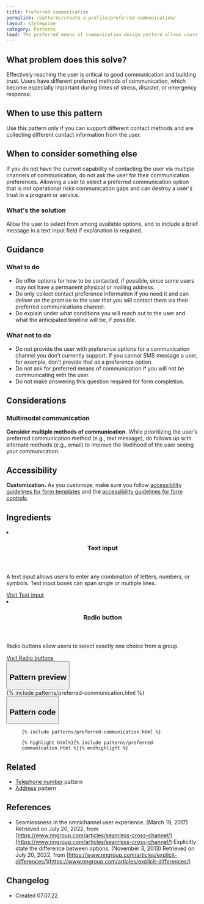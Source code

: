 ```yaml
---
title: Preferred communication
permalink: /patterns/create-a-profile/preferred-communication/
layout: styleguide
category: Patterns
lead: The preferred means of communication design pattern allows users to easily indicate how they would like to be contacted in the future. 
---
```


## What problem does this solve?
Effectively reaching the user is critical to good communication and building trust. Users have different preferred methods of communication, which become especially important during times of stress, disaster, or emergency response.

## When to use this pattern 
Use this pattern only if you can support different contact methods and are collecting different contact information from the user. 

## When to consider something else
If you do not have the current capability of contacting the user via multiple channels of communication, do not ask the user for their communication preferences. Allowing a user to select a preferred communication option that is not operational risks communication gaps and can destroy a user's trust in a program or service.

### What's the solution
Allow the user to select from among available options, and to include a brief message in a text input field if explanation is required.

## Guidance

<div class="grid-row grid-gap-3">
  <div class="tablet:grid-col-5">
    <div class="do-dont">
      <div class="do-dont__do">
      <h3 class="do-dont__heading">What to do</h3>
        <div class="do-dont__content">
          <ul>
            <li>Do offer options for how to be contacted, if possible, since some users may not have a permanent physical or mailing address.</li>
            <li>Do only collect contact preference information if you need it and can deliver on the promise to the user that you will contact them via their preferred communications channel.</li>
            <li>Do explain under what conditions you will reach out to the user and what the anticipated timeline will be, if possible.</li>
          </ul> 
        </div>
      </div>
    </div>
  </div>
  <div class="tablet:grid-col-5">
    <div class="do-dont__dont">
    <h3 class="do-dont__heading">What not to do</h3>
      <div class="do-dont__content">
          <ul>
            <li>Do not provide the user with preference options for a communication channel you don’t currently support. If you cannot SMS message a user, for example, don’t provide that as a preference option.</li>
            <li>Do not ask for preferred means of communication if you will not be communicating with the user.</li>
            <li>Do not make answering this question required for form completion.</li>
          </ul>
      </div>
    </div>
  </div>
</div>

## Considerations
### Multimodal communication
<b>Consider multiple methods of communication.</b> While prioritizing the user’s preferred communication method (e.g., text message), do follows up with alternate methods (e.g., email) to improve the likelihood of the user seeing your communication.

## Accessibility 

<b>Customization.</b> As you customize, make sure you follow [accessibility guidelines for form templates](https://designsystem.digital.gov/templates/form-templates/) and the [accessibility guidelines for form controls](https://designsystem.digital.gov/components/form/).


## Ingredients

<div class="usa-card-group flex-row margin-top-2">
  <li
  class="usa-card site-component-card grid-col-4 tablet:grid-col-4 margin-bottom-2"
  role="region"
  aria-atomic="true"
  aria-label="Visit Toggle"
  data-meta="Visit Toggle">
    <div class="usa-card__container">
      <header class="usa-card__header">
        <h3 class="usa-card__heading font-lang-lg">Text input</h3>
      </header>
      <div class="usa-card__body font-lang-sm">
        <p>A text input allows users to enter any combination of letters, numbers, or symbols. Text input boxes can span single or multiple lines.</p>
        <a href="/components/text-input/">Visit Text input</a>
      </div>
    </div>
  </li>
  <li
  class="usa-card site-component-card grid-col-4 tablet:grid-col-4 margin-bottom-2"
  role="region"
  aria-atomic="true"
  aria-label="Visit Toggle"
  data-meta="Visit Toggle">
    <div class="usa-card__container">
      <header class="usa-card__header">
        <h3 class="usa-card__heading font-lang-lg">Radio button</h3>
      </header>
      <div class="usa-card__body font-lang-sm">
        <p>Radio buttons allow users to select exactly one choice from a group.</p>
        <a href="/components/radio-buttons/">Visit Radio buttons</a>
      </div>
    </div>
  </li>  
</div>

<div class="usa-accordion usa-accordion--bordered site-accordion-code site-component-preview">
  <button class="usa-accordion__button" aria-controls="accordion-preview" aria-expanded="true"><h2 id="pattern-preview">Pattern preview</h2></button>
  <div id="accordion-preview" class="usa-accordion__content">
    {% include patterns/preferred-communication.html %}
  </div>
</div>
<div class="usa-accordion usa-accordion--bordered site-accordion-code site-component-preview">
  <button class="usa-accordion__button" aria-controls="accordion-code" aria-expanded="false"><h2 id="pattern-code">Pattern code</h2></button>
  <div id="accordion-code" class="usa-accordion__content highlight-code">
    <div class="usa-sr-only">
      <figure class="highlight"><pre><code class="language-html" data-lang="html">{% include patterns/preferred-communication.html %}</code></pre></figure>
    </div>
    <figure class="highlight"><pre><code class="language-html" data-lang="html">{% highlight html%}{% include patterns/preferred-communication.html %}{% endhighlight %}</code></pre></figure>
  </div>
</div>

## Related

- <a href="#">Telephone number</a> pattern
- <a href="#">Address</a> pattern

## References
- Seamlessness in the omnichannel user experience. (March 19, 2017) Retrieved on July 20, 2022, from [https://www.nngroup.com/articles/seamless-cross-channel/](https://www.nngroup.com/articles/seamless-cross-channel/)
Explicitly state the difference between options. (November 3, 2013) Retrieved on July 20, 2022, from [https://www.nngroup.com/articles/explicit-differences/](https://www.nngroup.com/articles/explicit-differences/)




## Changelog
- Created 07.07.22
